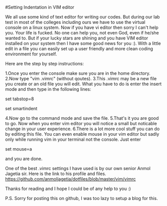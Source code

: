 #Setting Indentation in VIM editor

We all use some kind of text editor for writing our codes. But during our lab test in most of the colleges including ours we have to use the virtual console on a linux system. Now if you have vi editor then sorry I can't help you. Your life is fucked. No one can help you, not even God, even if he/she wanted to. But if your lucky stars are shining and you have VIM editor installed on your system then I have some good news for you :). With a little edit in a file you can easily set up a user friendly and more clean coding environment for yourself. 

Here are the step by step instructions:

1.Once you enter the console make sure you are in the home directory.
2.Now type "vim .vimrc" (without qoutes).
3.This .vimrc may be a new file you create or an old file you will edit. What you have to do is enter the insert mode and then type in the following lines:

set tabstop=8

set smartindent

4.Now go to the command mode and save the file.
5.That's it you are good to go. Now when you enter vim editor you will notice a small but noticable change in your user experience.
6.There is a lot more cool stuff you can do by editing this file. You can even enable  mouse in your vim editor but sadly only while running vim in your terminal not the console. Just enter

set mouse=a

and you are done.


One of the best .vimrc settings I have used is by our own senior Anmol Jagetia sir. Here is the link to his profile and files. https://github.com/anmoljagetia/dotfiles/blob/master/vim/vimrc 

Thanks for reading and I hope I could be of any help to you :)

P.S. Sorry for posting this on github, I was too lazy to setup a blog for this.
